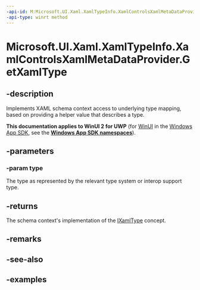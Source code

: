 ```yaml
---
-api-id: M:Microsoft.UI.Xaml.XamlTypeInfo.XamlControlsXamlMetaDataProvider.GetXamlType(Windows.UI.Xaml.Interop.TypeName)
-api-type: winrt method
---
```


<!-- Method syntax.
public IXamlType XamlControlsXamlMetaDataProvider.GetXamlType(TypeName type)
-->

# Microsoft.UI.Xaml.XamlTypeInfo.XamlControlsXamlMetaDataProvider.GetXamlType

## -description

Implements XAML schema context access to underlying type mapping, based on providing a helper value that describes a type.

**This documentation applies to WinUI 2 for UWP** (for [WinUI](/windows/apps/winui/winui3/) in the [Windows App SDK](/windows/apps/windows-app-sdk/), see the **[Windows App SDK namespaces](/windows/windows-app-sdk/api/winrt/)**).

## -parameters

### -param type

The type as represented by the relevant type system or interop support type.

## -returns

The schema context's implementation of the [IXamlType](/uwp/api/windows.ui.xaml.markup.ixamltype) concept.

## -remarks

## -see-also

## -examples
